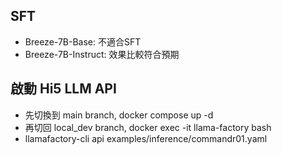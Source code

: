 ## SFT

- Breeze-7B-Base: 不適合SFT
- Breeze-7B-Instruct: 效果比較符合預期

## 啟動 Hi5 LLM API
- 先切換到 main branch, docker compose up -d
- 再切回 local_dev branch, docker exec -it llama-factory bash
- llamafactory-cli api examples/inference/commandr01.yaml
